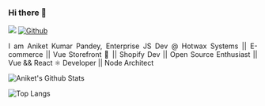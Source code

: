 ### Hi there 👋

![](https://visitor-badge.laobi.icu/badge?page_id=meet-aniket.meet-aniket)
[![Github](https://img.shields.io/github/followers/meet-aniket?label=Follow&style=social)](https://github.com/meet-aniket)  

<p align="justify">
I am Aniket Kumar Pandey,
Enterprise JS Dev @ Hotwax Systems || E-commerce || Vue Storefront 💚 || Shopify Dev || Open Source Enthusiast || Vue && React ⚛️ Developer || Node Architect
</p>


![Aniket's Github Stats](https://github-readme-stats.vercel.app/api?username=meet-aniket&show_icons=true)  

![Top Langs](https://github-readme-stats.vercel.app/api/top-langs/?username=meet-aniket)
